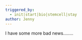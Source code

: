 ```yaml
---
triggered_by:
  - init|start|bio|stemcell|stay
author: Jenny
---
```

I have some more bad news........
